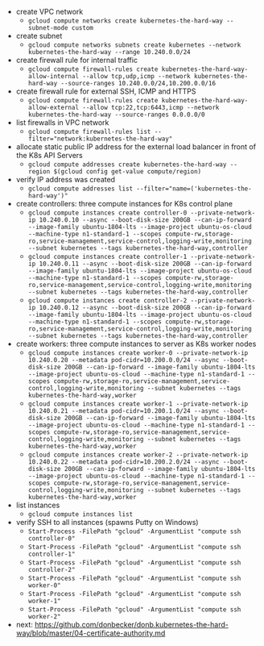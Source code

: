 * create VPC network
    * `gcloud compute networks create kubernetes-the-hard-way --subnet-mode custom`
* create subnet
    * `gcloud compute networks subnets create kubernetes --network kubernetes-the-hard-way --range 10.240.0.0/24`
* create firewall rule for internal traffic
    * `gcloud compute firewall-rules create kubernetes-the-hard-way-allow-internal --allow tcp,udp,icmp --network kubernetes-the-hard-way --source-ranges 10.240.0.0/24,10.200.0.0/16`
* create firewall rule for external SSH, ICMP and HTTPS
    * `gcloud compute firewall-rules create kubernetes-the-hard-way-allow-external --allow tcp:22,tcp:6443,icmp --network kubernetes-the-hard-way --source-ranges 0.0.0.0/0`
* list firewalls in VPC network
    * `gcloud compute firewall-rules list --filter="network:kubernetes-the-hard-way"`
* allocate static public IP address for the external load balancer in front of the K8s API Servers
    * `gcloud compute addresses create kubernetes-the-hard-way --region $(gcloud config get-value compute/region)`
* verify IP address was created
    * `gcloud compute addresses list --filter="name=('kubernetes-the-hard-way')"`
* create controllers: three compute instances for K8s control plane
    * `gcloud compute instances create controller-0 --private-network-ip 10.240.0.10 --async --boot-disk-size 200GB --can-ip-forward --image-family ubuntu-1804-lts --image-project ubuntu-os-cloud --machine-type n1-standard-1 --scopes compute-rw,storage-ro,service-management,service-control,logging-write,monitoring --subnet kubernetes --tags kubernetes-the-hard-way,controller`
    * `gcloud compute instances create controller-1 --private-network-ip 10.240.0.11 --async --boot-disk-size 200GB --can-ip-forward --image-family ubuntu-1804-lts --image-project ubuntu-os-cloud --machine-type n1-standard-1 --scopes compute-rw,storage-ro,service-management,service-control,logging-write,monitoring --subnet kubernetes --tags kubernetes-the-hard-way,controller`
    * `gcloud compute instances create controller-2 --private-network-ip 10.240.0.12 --async --boot-disk-size 200GB --can-ip-forward --image-family ubuntu-1804-lts --image-project ubuntu-os-cloud --machine-type n1-standard-1 --scopes compute-rw,storage-ro,service-management,service-control,logging-write,monitoring --subnet kubernetes --tags kubernetes-the-hard-way,controller`
* create workers: three compute instances to server as K8s worker nodes
    * `gcloud compute instances create worker-0 --private-network-ip 10.240.0.20 --metadata pod-cidr=10.200.0.0/24 --async --boot-disk-size 200GB --can-ip-forward --image-family ubuntu-1804-lts --image-project ubuntu-os-cloud --machine-type n1-standard-1 --scopes compute-rw,storage-ro,service-management,service-control,logging-write,monitoring --subnet kubernetes --tags kubernetes-the-hard-way,worker`
    * `gcloud compute instances create worker-1 --private-network-ip 10.240.0.21 --metadata pod-cidr=10.200.1.0/24 --async --boot-disk-size 200GB --can-ip-forward --image-family ubuntu-1804-lts --image-project ubuntu-os-cloud --machine-type n1-standard-1 --scopes compute-rw,storage-ro,service-management,service-control,logging-write,monitoring --subnet kubernetes --tags kubernetes-the-hard-way,worker`
    * `gcloud compute instances create worker-2 --private-network-ip 10.240.0.22 --metadata pod-cidr=10.200.2.0/24 --async --boot-disk-size 200GB --can-ip-forward --image-family ubuntu-1804-lts --image-project ubuntu-os-cloud --machine-type n1-standard-1 --scopes compute-rw,storage-ro,service-management,service-control,logging-write,monitoring --subnet kubernetes --tags kubernetes-the-hard-way,worker`
* list instances
    * `gcloud compute instances list`
* verify SSH to all instances (spawns Putty on Windows)
    * `Start-Process -FilePath "gcloud" -ArgumentList "compute ssh controller-0"`
    * `Start-Process -FilePath "gcloud" -ArgumentList "compute ssh controller-1"`
    * `Start-Process -FilePath "gcloud" -ArgumentList "compute ssh controller-2"`
    * `Start-Process -FilePath "gcloud" -ArgumentList "compute ssh worker-0"`
    * `Start-Process -FilePath "gcloud" -ArgumentList "compute ssh worker-1"`
    * `Start-Process -FilePath "gcloud" -ArgumentList "compute ssh worker-2"`
* next: https://github.com/donbecker/donb.kubernetes-the-hard-way/blob/master/04-certificate-authority.md
